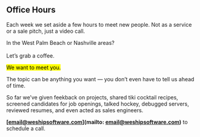 ## Office Hours

Each week we set aside a few hours to meet new people.
Not as a service or a sale pitch, just a video call.

<aside>
  In the West Palm  Beach or Nashville areas?
  <br /><br />
  Let’s grab a coffee.
</aside>

<p><mark>We want to meet you.</mark></p>

The topic can be anything you want &mdash; you don’t even have to tell us ahead
of time.

So far we’ve
given feekback on projects,
shared tiki cocktail recipes,
screened candidates for job openings,
talked hockey,
debugged servers,
reviewed resumes,
and even acted as sales engineers.

**[email@weshipsoftware.com](mailto: email@weshipsoftware.com)**
to schedule a call. 
